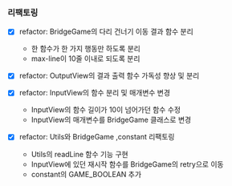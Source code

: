 ### 리팩토링

- [x] refactor: BridgeGame의 다리 건너기 이동 결과 함수 분리

  - 한 함수가 한 가지 행동만 하도록 분리
  - max-line이 10줄 이내로 되도록 분리

- [x] refactor: OutputView의 결과 출력 함수 가독성 향상 및 분리

- [x] refactor: InputView의 함수 분리 및 매개변수 변경

  - InputView의 함수 길이가 10이 넘어가던 함수 수정
  - InputView의 매개변수를 BridgeGame 클래스로 변경

- [x] refactor: Utils와 BridgeGame ,constant 리팩토링
  - Utils의 readLine 함수 기능 구현
  - InputView에 있던 재시작 함수를 BridgeGame의 retry으로 이동
  - constant의 GAME_BOOLEAN 추가
